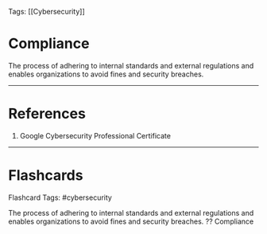 Tags: [[Cybersecurity]]
# Compliance

The process of adhering to internal standards and external regulations and enables organizations to avoid fines and security breaches.

---
# References

1. Google Cybersecurity Professional Certificate

---
# Flashcards

Flashcard Tags: #cybersecurity

The process of adhering to internal standards and external regulations and enables organizations to avoid fines and security breaches.
??
Compliance
<!--SR:!2024-05-11,12,288!2024-05-16,12,250-->
